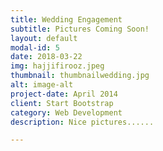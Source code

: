```yaml
---
title: Wedding Engagement
subtitle: Pictures Coming Soon!
layout: default
modal-id: 5
date: 2018-03-22
img: hajjifirooz.jpeg
thumbnail: thumbnailwedding.jpg
alt: image-alt
project-date: April 2014
client: Start Bootstrap
category: Web Development
description: Nice pictures......

---
```

